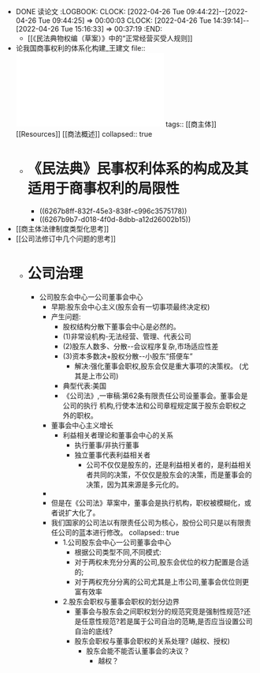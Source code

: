- DONE 读论文
  :LOGBOOK:
  CLOCK: [2022-04-26 Tue 09:44:22]--[2022-04-26 Tue 09:44:25] =>  00:00:03
  CLOCK: [2022-04-26 Tue 14:39:14]--[2022-04-26 Tue 15:16:33] =>  00:37:19
  :END:
	- [[《民法典物权编（草案）》中的“正常经营买受人规则]]
- 论我国商事权利的体系化构建_王建文
  file:: ![论我国商事权利的体系化构建_王建文.pdf](../assets/论我国商事权利的体系化构建_王建文_1650960684973_0.pdf)
  tags:: [[商主体]] [[Resources]] [[商法概述]]
  collapsed:: true
	- # 《民法典》民事权利体系的构成及其适用于商事权利的局限性
		- ((6267b8ff-832f-45e3-838f-c996c3575178))
		- ((6267b9b7-d018-4f0d-8dbb-a12d26002b15))
- [[商主体法律制度类型化思考]]
- [[公司法修订中几个问题的思考]]
	- # 公司治理
		- 公司股东会中心一公司董事会中心
			- 早期:股东会中心主义(股东会有一切事项最终决定权)
			- 产生问题:
				- 股权结构分散下董事会中心是必然的。
				- (1)非常设机构-无法经营、管理、代表公司
				- (2)股东人数多、分散--会议程序复杂,市场适应性差
				- (3)资本多数决+股权分散--小股东“搭便车”
					- 解决:强化董事会职权,股东会仅是重大事项的决策权。
					  (尤其是上市公司)
				- 典型代表:美国
				- 《公司法》,一审稿:第62条有限责任公司设董事会。董事会是公司的执行
				  机构,行使本法和公司章程规定属于股东会职权之外的职权。
			- 董事会中心主义增长
				- 利益相关者理论和董事会中心的关系
					- 执行董事/非执行董事
					- 独立董事代表利益相关者
						- 公司不仅仅是股东的，还是利益相关者的，是利益相关者共同的决策，不仅仅是股东会的决策，而是董事会的决策，因为其来源是多元化的。
			-
			- 但是在《公司法》草案中，董事会是执行机构，职权被模糊化，或者说扩大化了。
			- 我们国家的公司法以有限责任公司为核心，股份公司只是以有限责任公司的蓝本进行修改。
			  collapsed:: true
				- 1.公司股东会中心一公司董事会中心
					- 根据公司类型不同,不同模式:
					- 对于两权未充分分离的公司,股东会优位的权力配置是合适的;
					- 对于两权充分分离的公司尤其是上市公司,董事会优位则更富有效率
				- 2.股东会职权与董事会职权的划分边界
					- 董事会与股东会之间职权划分的规范究竞是强制性规范?还是任意性规范?若是属于公司自治的范畴,是否应当设置公司自治的底线?
					- 股东会职权与董事会职权的关系处理? (越权、授权)
						- 股东会能不能否认董事会的决议？
							- 越权？